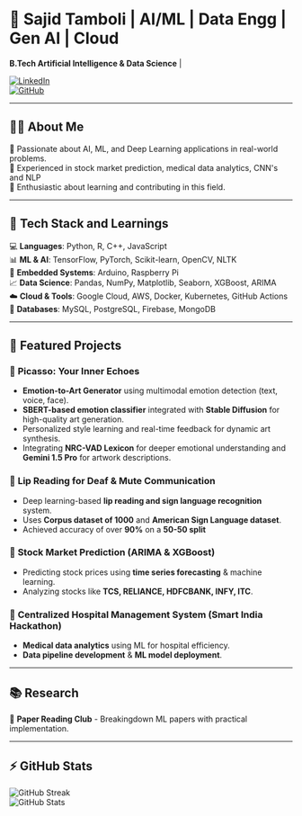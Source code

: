 # 🚀 Sajid Tamboli | AI/ML | Data Engg | Gen AI | Cloud  
**B.Tech Artificial Intelligence & Data Science** |  

[![LinkedIn](https://img.shields.io/badge/LinkedIn-Connect-blue?style=flat-square&logo=linkedin)](https://www.linkedin.com/in/sajid-tamboli-b505022a8/)  
[![GitHub](https://img.shields.io/badge/GitHub-Follow-black?style=flat-square&logo=github)](https://github.com/Sajiiidddd) 

---

## 👨‍💻 About Me  
🔹 Passionate about AI, ML, and Deep Learning applications in real-world problems.  
🔹 Experienced in stock market prediction, medical data analytics, CNN's and NLP  
🔹 Enthusiastic about learning and contributing in this field. 

---

## 🔧 Tech Stack and Learnings
💻 **Languages**: Python, R, C++, JavaScript  
📊 **ML & AI**: TensorFlow, PyTorch, Scikit-learn, OpenCV, NLTK  
📡 **Embedded Systems**:  Arduino, Raspberry Pi  
📈 **Data Science**: Pandas, NumPy, Matplotlib, Seaborn, XGBoost, ARIMA  
☁️ **Cloud & Tools**: Google Cloud, AWS, Docker, Kubernetes, GitHub Actions  
🔗 **Databases**: MySQL, PostgreSQL, Firebase, MongoDB  

---

## 📌 Featured Projects  

### 🔹 **Picasso: Your Inner Echoes**  
- **Emotion-to-Art Generator** using multimodal emotion detection (text, voice, face).  
- **SBERT-based emotion classifier** integrated with **Stable Diffusion** for high-quality art generation.  
- Personalized style learning and real-time feedback for dynamic art synthesis.  
- Integrating **NRC-VAD Lexicon** for deeper emotional understanding and **Gemini 1.5 Pro** for artwork descriptions.

### 🔹 **Lip Reading for Deaf & Mute Communication**  
- Deep learning-based **lip reading and sign language recognition** system.  
- Uses **Corpus dataset of 1000** and **American Sign Language dataset**.  
- Achieved accuracy of over **90%** on a **50-50 split**  

### 🔹 **Stock Market Prediction (ARIMA & XGBoost)**  
- Predicting stock prices using **time series forecasting** & machine learning.  
- Analyzing stocks like **TCS, RELIANCE, HDFCBANK, INFY, ITC**.  

### 🔹 **Centralized Hospital Management System (Smart India Hackathon)**  
- **Medical data analytics** using ML for hospital efficiency.  
- **Data pipeline development** & **ML model deployment**.  

---

## 📚 Research   
📝 **Paper Reading Club** - Breakingdown ML papers with practical implementation.  
 


---

## ⚡ GitHub Stats  
![GitHub Streak](https://github-readme-streak-stats.herokuapp.com/?user=Sajiiidddd&theme=radical)  
![GitHub Stats](https://github-readme-stats.vercel.app/api?username=Sajiiidddd&show_icons=true&theme=radical)  

